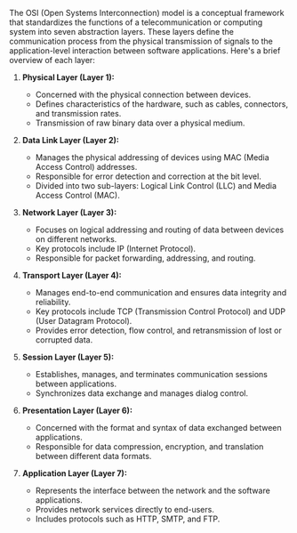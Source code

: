 The OSI (Open Systems Interconnection) model is a conceptual framework that standardizes the functions of a telecommunication or computing system into seven abstraction layers. These layers define the communication process from the physical transmission of signals to the application-level interaction between software applications. Here's a brief overview of each layer:

1. **Physical Layer (Layer 1):**
   - Concerned with the physical connection between devices.
   - Defines characteristics of the hardware, such as cables, connectors, and transmission rates.
   - Transmission of raw binary data over a physical medium.

2. **Data Link Layer (Layer 2):**
   - Manages the physical addressing of devices using MAC (Media Access Control) addresses.
   - Responsible for error detection and correction at the bit level.
   - Divided into two sub-layers: Logical Link Control (LLC) and Media Access Control (MAC).

3. **Network Layer (Layer 3):**
   - Focuses on logical addressing and routing of data between devices on different networks.
   - Key protocols include IP (Internet Protocol).
   - Responsible for packet forwarding, addressing, and routing.

4. **Transport Layer (Layer 4):**
   - Manages end-to-end communication and ensures data integrity and reliability.
   - Key protocols include TCP (Transmission Control Protocol) and UDP (User Datagram Protocol).
   - Provides error detection, flow control, and retransmission of lost or corrupted data.

5. **Session Layer (Layer 5):**
   - Establishes, manages, and terminates communication sessions between applications.
   - Synchronizes data exchange and manages dialog control.

6. **Presentation Layer (Layer 6):**
   - Concerned with the format and syntax of data exchanged between applications.
   - Responsible for data compression, encryption, and translation between different data formats.

7. **Application Layer (Layer 7):**
   - Represents the interface between the network and the software applications.
   - Provides network services directly to end-users.
   - Includes protocols such as HTTP, SMTP, and FTP.
